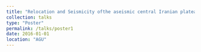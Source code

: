 ```yaml
---
title: "Relocation and Seismicity ofthe aseismic central Iranian plateau"
collection: talks
type: "Poster"
permalink: /talks/poster1
date: 2016-01-01
location: "AGU"
---
```

